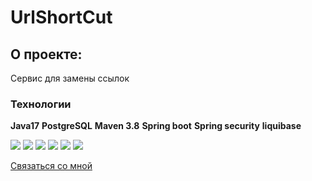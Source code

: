 # UrlShortCut
## О проекте:
Сервис для замены ссылок

### Технологии

__Java17__
__PostgreSQL__
__Maven 3.8__
__Spring boot__
__Spring security__
__liquibase__

![](https://img.shields.io/badge/Spring%20Boot-green) ![](https://img.shields.io/badge/Thymeleaf-green)
![](https://img.shields.io/badge/Bootstrap-violet) ![](https://img.shields.io/badge/Liquibase-red)
![](https://img.shields.io/badge/Sql2o-blue) ![](https://img.shields.io/badge/PostgreSQL-blue)

[Связаться со мной](https://t.me/BeerMaster93)